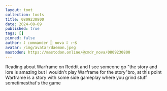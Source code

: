 ```yaml
---
layout: toot
collection: toots
title: 0809230800
date: 2024-08-09
published: true
tags: []
pinned: false
author: ⸸ commander ░ nova ⸸ :~$
avatar: /img/avatar/daemon.jpeg
mastodon: https://mastodon.online/@cmdr_nova/0809230800
---
```


Reading about Warframe on Reddit and I see someone go "the story and lore is amazing but I wouldn't play Warframe for the story"bro, at this point Warframe is a story with some side gameplay where you grind stuff sometimesthat's the game
